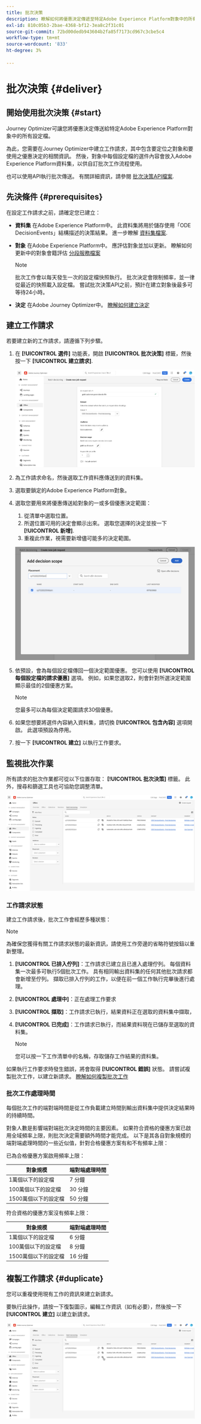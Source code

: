 ```yaml
---
title: 批次決策
description: 瞭解如何將優惠決定傳遞至特定Adobe Experience Platform對象中的所有設定檔。
exl-id: 810c05b3-2bae-4368-bf12-3ea8c2f31c01
source-git-commit: 72bd00dedb943604b2fa85f7173cd967c3cbe5c4
workflow-type: tm+mt
source-wordcount: '833'
ht-degree: 3%

---
```


# 批次決策 {#deliver}

## 開始使用批次決策 {#start}

Journey Optimizer可讓您將優惠決定傳送給特定Adobe Experience Platform對象中的所有設定檔。

為此，您需要在Journey Optimizer中建立工作請求，其中包含要定位之對象和要使用之優惠決定的相關資訊。 然後，對象中每個設定檔的選件內容會放入Adobe Experience Platform資料集，以供自訂批次工作流程使用。

也可以使用API執行批次傳送。 有關詳細資訊，請參閱 [批次決策API檔案](api-reference/offer-delivery-api/batch-decisioning-api.md).

## 先決條件 {#prerequisites}

在設定工作請求之前，請確定您已建立：

* **資料集** 在Adobe Experience Platform中。 此資料集將用於儲存使用「ODE DecisionEvents」結構描述的決策結果。 進一步瞭解 [資料集檔案](https://experienceleague.adobe.com/docs/experience-platform/catalog/datasets/overview.html?lang=zh-Hant).

* **對象** 在Adobe Experience Platform中。 應評估對象並加以更新。 瞭解如何更新中的對象會籍評估 [分段服務檔案](http://www.adobe.com/go/segmentation-overview-en)

  >[!NOTE]
  >
  >批次工作會以每天發生一次的設定檔快照執行。 批次決定會限制頻率，並一律從最近的快照載入設定檔。 嘗試批次決策API之前，預計在建立對象後最多可等待24小時。

* **決定** 在Adobe Journey Optimizer中。 [瞭解如何建立決定](offer-activities/create-offer-activities.md)

<!-- in API doc, remove these info and add ref here-->

## 建立工作請求

若要建立新的工作請求，請遵循下列步驟。

1. 在 **[!UICONTROL 選件]** 功能表，開啟 **[!UICONTROL 批次決策]** 標籤，然後按一下 **[!UICONTROL 建立請求]**.

   ![](assets/batch-create.png)

1. 為工作請求命名，然後選取工作資料應傳送到的資料集。

1. 選取要鎖定的Adobe Experience Platform對象。

1. 選取您要用來將優惠傳送給對象的一或多個優惠決定範圍：
   1. 從清單中選取位置。
   1. 所選位置可用的決定會顯示出來。 選取您選擇的決定並按一下 **[!UICONTROL 新增]**.
   1. 重複此作業，視需要新增儘可能多的決定範圍。

   ![](assets/batch-decision.png)

1. 依預設，會為每個設定檔傳回一個決定範圍優惠。 您可以使用 **[!UICONTROL 每個設定檔的請求優惠]** 選項。 例如，如果您選取2，則會針對所選決定範圍顯示最佳的2個優惠方案。

   >[!NOTE]
   >
   >您最多可以為每個決定範圍請求30個優惠。

1. 如果您想要將選件內容納入資料集，請切換 **[!UICONTROL 包含內容]** 選項開啟。 此選項預設為停用。

1. 按一下 **[!UICONTROL 建立]** 以執行工作要求。

## 監視批次作業

所有請求的批次作業都可從以下位置存取： **[!UICONTROL 批次決策]** 標籤。 此外，搜尋和篩選工具也可協助您調整清單。

![](assets/batch-list.png)

### 工作請求狀態

建立工作請求後，批次工作會經歷多種狀態：

>[!NOTE]
>
>為確保您獲得有關工作請求狀態的最新資訊，請使用工作旁邊的省略符號按鈕以重新整理。

1. **[!UICONTROL 已排入佇列]**：工作請求已建立且已進入處理佇列。 每個資料集一次最多可執行5個批次工作。 具有相同輸出資料集的任何其他批次請求都會新增至佇列。 擷取已排入佇列的工作，以便在前一個工作執行完畢後進行處理。
1. **[!UICONTROL 處理中]**：正在處理工作要求
1. **[!UICONTROL 擷取]**：工作請求已執行，結果資料正在選取的資料集中擷取，
1. **[!UICONTROL 已完成]**：工作請求已執行，而結果資料現在已儲存至選取的資料集。

   >[!NOTE]
   >
   >您可以按一下工作清單中的名稱，存取儲存工作結果的資料集。

如果執行工作要求時發生錯誤，將會取得 **[!UICONTROL 錯誤]** 狀態。 請嘗試複製批次工作，以建立新請求。 [瞭解如何複製批次工作](#duplicate)

### 批次工作處理時間

每個批次工作的端對端時間是從工作負載建立時間到輸出資料集中提供決定結果時的持續時間。

對象人數是影響端對端批次決定時間的主要因素。 如果符合資格的優惠方案已啟用全域頻率上限，則批次決定需要額外時間才能完成。 以下是其各自對象規模的端對端處理時間的一些近似值，針對合格優惠方案有和不有頻率上限：

已為合格優惠方案啟用頻率上限：

| 對象規模 | 端對端處理時間 |
|--------------|----------------------------|
| 1萬個以下的設定檔 | 7 分鐘 |
| 100萬個以下的設定檔 | 30 分鐘 |
| 1500萬個以下的設定檔 | 50 分鐘 |

符合資格的優惠方案沒有頻率上限：

| 對象規模 | 端對端處理時間 |
|--------------|----------------------------|
| 1萬個以下的設定檔 | 6 分鐘 |
| 100萬個以下的設定檔 | 8 分鐘 |
| 1500萬個以下的設定檔 | 16 分鐘 |

## 複製工作請求 {#duplicate}

您可以重複使用現有工作的資訊來建立新請求。

要執行此操作，請按一下復製圖示，編輯工作資訊（如有必要），然後按一下 **[!UICONTROL 建立]** 以建立新請求。

![](assets/batch-duplicate.png)

